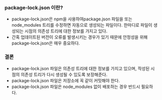 ### package-lock.json 이란?
- package-lock.json은 npm을 사용하여package.json 파일을 또는 node_modules 트리를 수정하면 자동으로 생성되는 파일이다. 한마디로 파일이 생성되는 시점의 의존성 트리에 대한 정보를 가지고 있다. 
- 간혹 업데이트된 버전이 오류를 발생시키는 경우가 있기 때문에 안정성을 위해package-lock.json은 매우 중요하다.

### 결론
- package-lock.json 파일은 의존성 트리에 대한 정보를 가지고 있으며, 작성된 시점의 의존성 트리가 다시 생성될 수 있도록 보장해준다.
- package-lock.json 파일은 저장소에 꼭 같이 커밋해야 한다.
- package-lock.json 파일은 node_modules 없이 배포하는 경우 반드시 필요하다.